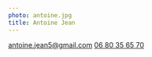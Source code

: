 ```yaml
---
photo: antoine.jpg
title: Antoine Jean
---
```

[antoine.jean5@gmail.com](mailto:antoine.jean5@gmail.com)
[06 80 35 65 70](tel:+33680356570)
